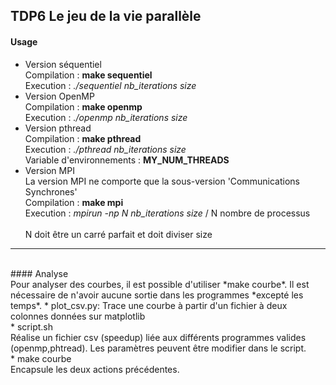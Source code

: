 ## TDP6 Le jeu de la vie parallèle                                                                  
#### Usage

* Version séquentiel<br>
    Compilation : **make sequentiel**<br>
    Execution : *./sequentiel nb_iterations size*<br>
* Version OpenMP<br>
    Compilation : **make openmp**<br>
    Execution : *./openmp nb_iterations size*<br>
* Version pthread                         <br> 
    Compilation : **make pthread**<br>
    Execution : *./pthread nb_iterations size*<br> 
    Variable d'environnements : **MY_NUM_THREADS** <br>
* Version MPI <br>
    La version MPI ne comporte que la sous-version 'Communications Synchrones'<br>
     Compilation : **make mpi**<br>
    Execution : *mpirun -np N nb_iterations size* / N nombre de processus<br>  
    N doit être un carré parfait et doit diviser size<br>
------------
<br>
#### Analyse<br>
Pour analyser des courbes, il est possible d'utiliser *make courbe*. Il est nécessaire de n'avoir aucune sortie dans les programmes *excepté les temps*.
* plot_csv.py:
    Trace une courbe à partir d'un fichier à deux colonnes données sur matplotlib<br>
* script.sh<br>
    Réalise un fichier csv (speedup) liée aux différents programmes valides (openmp,phtread). Les paramètres peuvent être modifier dans le script. <br>
* make courbe<br>
    Encapsule les deux actions précédentes.<br>